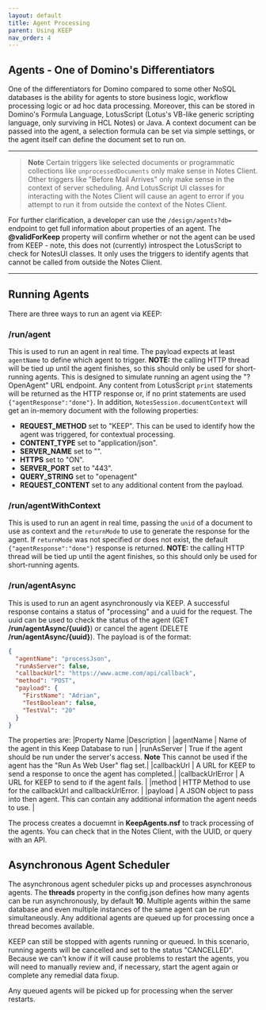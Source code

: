 ```yaml
---
layout: default
title: Agent Processing
parent: Using KEEP
nav_order: 4
---
```

## Agents - One of Domino's Differentiators

One of the differentiators for Domino compared to some other NoSQL databases is the ability for agents to store business logic, workflow processing logic or ad hoc data processing. Moreover, this can be stored in Domino's Formula Language, LotusScript (Lotus's VB-like generic scripting language, only surviving in HCL Notes) or Java. A context document can be passed into the agent, a selection formula can be set via simple settings, or the agent itself can define the document set to run on.

---

> **Note** Certain triggers like selected documents or programmatic collections like `unprocessedDocuments` only make sense in Notes Client. Other triggers like "Before Mail Arrives" only make sense in the context of server scheduling. And LotusScript UI classes for interacting with the Notes Client will cause an agent to error if you attempt to run it from outside the context of the Notes Client.

For further clarification, a developer can use the `/design/agents?db=` endpoint to get full information about properties of an agent. The **@validForKeep** property will confirm whether or not the agent can be used from KEEP - note, this does not (currently) introspect the LotusScript to check for NotesUI classes. It only uses the triggers to identify agents that cannot be called from outside the Notes Client.

---

## Running Agents

There are three ways to run an agent via KEEP:

### **/run/agent** 

This is used to run an agent in real time. The payload expects at least `agentName` to define which agent to trigger. **NOTE:** the calling HTTP thread will be tied up until the agent finishes, so this should only be used for short-running agents. This is designed to simulate running an agent using the "?OpenAgent" URL endpoint. Any content from LotusScript `print` statements will be returned as the HTTP response or, if no print statements are used `{"agentResponse":"done"}`. In addition, `NotesSession.documentContext` will get an in-memory document with the following properties:
- **REQUEST_METHOD** set to "KEEP". This can be used to identify how the agent was triggered, for contextual processing.
- **CONTENT_TYPE** set to "application/json".
- **SERVER_NAME** set to "".
- **HTTPS** set to "ON".
- **SERVER_PORT** set to "443".
- **QUERY_STRING** set to "openagent"
- **REQUEST_CONTENT** set to any additional content from the payload.

### **/run/agentWithContext** 

This is used to run an agent in real time, passing the `unid` of a document to use as context and the `returnMode` to use to generate the response for the agent. If `returnMode` was not specified or does not exist, the default `{"agentResponse":"done"}` response is returned. **NOTE:** the calling HTTP thread will be tied up until the agent finishes, so this should only be used for short-running agents.

### **/run/agentAsync**

This is used to run an agent asynchronously via KEEP. A successful response contains a status of "processing" and a uuid for the request. The uuid can be used to check the status of the agent (GET **/run/agentAsync/{uuid}**) or cancel the agent (DELETE **/run/agentAsync/{uuid}**). The payload is of the format:

```json
{
  "agentName": "processJson",
  "runAsServer": false,
  "callbackUrl": "https://www.acme.com/api/callback",
  "method": "POST",
  "payload": {
    "FirstName": "Adrian",
    "TestBoolean": false,
    "TestVal": "20"
  }
}
```

The properties are:
|Property Name    |Description                |
|agentName | Name of the agent in this Keep Database to run |
|runAsServer | True if the agent should be run under the server's access. **Note** This cannot be used if the agent has the "Run As Web User" flag set.|
|callbackUrl | A URL for KEEP to send a response to once the agent has completed.|
|callbackUrlError | A URL for KEEP to send to if the agent fails. |
|method | HTTP Method to use for the callbackUrl and callbackUrlError. |
|payload | A JSON object to pass into then agent. This can contain any additional information the agent needs to use. |

The process creates a docuemnt in **KeepAgents.nsf** to track processing of the agents. You can check that in the Notes Client, with the UUID, or query with an API.

## Asynchronous Agent Scheduler

The asynchronous agent scheduler picks up and processes asynchronous agents. The **threads** property in the config.json defines how many agents can be run asynchronously, by default **10**. Multiple agents within the same database and even multiple instances of the same agent can be run simultaneously. Any additional agents are queued up for processing once a thread becomes available.

KEEP can still be stopped with agents running or queued. In this scenario, running agents will be cancelled and set to the status "CANCELLED". Because we can't know if it will cause problems to restart the agents, you will need to manually review and, if necessary, start the agent again or complete any remedial data fixup. 

Any queued agents will be picked up for processing when the server restarts.